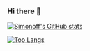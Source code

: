 ### Hi there 👋

[![Simonoff's GitHub stats](https://github-readme-stats.vercel.app/api?username=simonoff)](https://github.com/anuraghazra/github-readme-stats)

[![Top Langs](https://github-readme-stats.vercel.app/api/top-langs/?username=simonoff)](https://github.com/anuraghazra/github-readme-stats)

<!--
**simonoff/simonoff** is a ✨ _special_ ✨ repository because its `README.md` (this file) appears on your GitHub profile.

Here are some ideas to get you started:

- 🔭 I’m currently working on ...
- 🌱 I’m currently learning ...
- 👯 I’m looking to collaborate on ...
- 🤔 I’m looking for help with ...
- 💬 Ask me about ...
- 📫 How to reach me: ...
- 😄 Pronouns: ...
- ⚡ Fun fact: ...
-->
